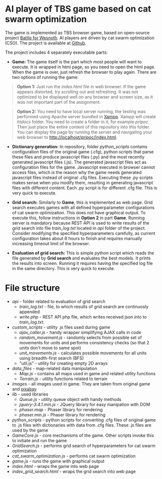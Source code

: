 # AI player of TBS game based on cat swarm optimization

The game is implemented as TBS browser game, based on open-source project [Battle for Wesnoth](https://www.wesnoth.org/). AI players are driven by cat swarm optimization (CSO). The project is available at [Github](https://github.com/Neltharion59/PRIPROC_CSO_WESNOTH).

The project includes 4 separately executable parts:

- **Game:** The game itself is the part which most people will want to execute. It is wrapped in html page, so you need to open the html page. When the game is over, just refresh the browser to play again. There are two options of running the game:
>**Option 1:** Just run the *index.html* file in web browser. If the game appears distorted, try scrolling out and refreshing. It was not optimized to be displayed well on any browser and screen size, as it was not important part of the assignment.

>**Option 2:** You need to have local server running, the testing was performed using Apache server bundled in [Xampp](https://www.apachefriends.org/index.html). Xampp will create *htdocs* folder. You need to create a folder in it, for example *pripoc*. Then just place the entire content of this repository into this folder. You can display the page by running the server and navigating your web browser to [http://localhost/pripoc/index.html](http://localhost/pripoc/index.html).

- **Dictionary generation:** In repository, folder *python_scripts* contains configuration files of the original game (.cfg), python scripts that parse these files and produce javascript files (.py) and the most recently generated javascript files (.js). The generated javascript files act as configuration files for the game. Javascript executed in browser cannot access files, which is the reason why the game needs generated javascript files instead of original .cfg files. Executing these .py scripts makes sense when you modify them, resulting in generating javascript files with different content. Each .py script is for different .cfg file. This is very quick to execute.

- **Grid search:**  Similarly to **Game**, this is implemented as web page. Grid search executes games with all defined hyperparameter configurations of cat swarm optimization. This does not have graphical output. To execute this, follow instructions in **Option 2** in part **Game**. Running server is mandatory because REST API is used to write results of the grid search into file *train_log.txt* located in *api* folder of the project. Consider modifying the specified hyperparameters carefully, as current configuration takes about 8 hours to finish and requires manually increasing timeout limit of the browser.

- **Evaluation of grid search:** This is simple python script which reads the file generated by **Grid search** and evaluates the best models. It prints the results into screen. Running it requires having the specified log file in the same directory. This is very quick to execute.

# File structure
- *api* - folder related to evaluation of grid search
  - *train_log.txt* - file, to which results of grid search are continuosly appended
  - *write.php* - REST API php file, which writes received json into to *train_log.txt*.
 - *custom_scripts* - utility .js files used during game
   - *ajax_caller.js* - handy wrapper simplifying AJAX calls in code
   - *random_movement.js* - randomly selects from possible set of movements for units and performs consistency checks (so that 2 units don't move to same spot)
   - *unit_movements.js*  - calculates possible movements for all units using breadth-first search (BFS)
   - "util.js" - utility for creating empty 2D arrays
 - *data_files* - map-related data manipulation
   - *Map.js* - contains all maps used in game and related utility functions
   - *Terrain.js* - utility functions related to terrain
- *images* - all images used in game. They are taken from original game and [pixabay](https://pixabay.com/sk/)
- *lib* - used libraries
   - *Queue.js* - utility queue object with handy methods
   - *jquery-3.4.1.min.js* - JQuery library for easy manipation with DOM
   - *phaser.map* - Phaser library for rendering
   - *phaser.min.js* - Phaser library for rendering
- *python_scripts* - python scripts for converting .cfg files of original game to .js files with dictionaries with data from .cfg files. These .js files are used by the game
- *GameCore.js* - core mechanisms of the game. Other scripts invoke this to initiate and run the game
- *GridSearch.js* - performs grid search of hyperparameters for cat swarm optimization
- *cat_swarm_optimization.js* - performs cat swarm optimization
- *game.js* - runs the game with graphical output
- *index.html* - wraps the game into web page
- *index_grid_search.html* - wraps the grid search into web page
